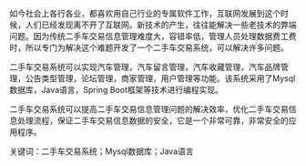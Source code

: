 如今社会上各行各业，都喜欢用自己行业的专属软件工作，互联网发展到这个时候，人们已经发现离不开了互联网。新技术的产生，往往能解决一些老技术的弊端问题。因为传统二手车交易信息管理难度大，容错率低，管理人员处理数据费工费时，所以专门为解决这个难题开发了一个二手车交易系统，可以解决许多问题。

二手车交易系统可以实现汽车管理，汽车留言管理，汽车收藏管理，汽车品牌管理，公告类型管理，论坛管理，商家管理，用户管理等功能。该系统采用了Mysql数据库，Java语言，Spring Boot框架等技术进行编程实现。

二手车交易系统可以提高二手车交易信息管理问题的解决效率，优化二手车交易信息处理流程，保证二手车交易信息数据的安全，它是一个非常可靠，非常安全的应用程序。

关键词：二手车交易系统；Mysql数据库；Java语言

